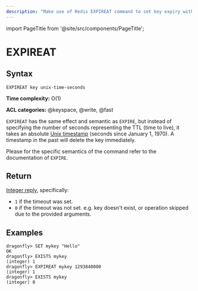 ```yaml
---
description: "Make use of Redis EXPIREAT command to set key expiry with UNIX timestamp."
---
```


import PageTitle from '@site/src/components/PageTitle';

# EXPIREAT

<PageTitle title="Redis EXPIREAT Command (Documentation) | Dragonfly" />

## Syntax

    EXPIREAT key unix-time-seconds

**Time complexity:** O(1)

**ACL categories:** @keyspace, @write, @fast

`EXPIREAT` has the same effect and semantic as `EXPIRE`, but instead of
specifying the number of seconds representing the TTL (time to live), it takes
an absolute [Unix timestamp][hewowu] (seconds since January 1, 1970). A
timestamp in the past will delete the key immediately.

[hewowu]: http://en.wikipedia.org/wiki/Unix_time

Please for the specific semantics of the command refer to the documentation of
`EXPIRE`.

## Return

[Integer reply](https://redis.io/docs/reference/protocol-spec/#integers), specifically:

- `1` if the timeout was set.
- `0` if the timeout was not set. e.g. key doesn't exist, or operation skipped due to the provided arguments.

## Examples

```shell
dragonfly> SET mykey "Hello"
OK
dragonfly> EXISTS mykey
(integer) 1
dragonfly> EXPIREAT mykey 1293840000
(integer) 1
dragonfly> EXISTS mykey
(integer) 0
```
